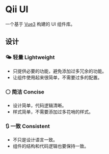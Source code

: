 # Qii UI
一个基于 [Vue3](https://cn.vuejs.org/) 构建的 UI 组件库。


## 设计
### 🌤️ 轻量 Lightweight
* 只提供必要的功能，避免添加过多冗余的功能。
* 让组件使用起来很简单，不需要过多的配置。

### ⚪ 简洁 Concise
* 设计简单，代码逻辑清晰。
* 样式简单，不需要添加过多花哨的样式。

### 🔃 一致 Consistent
* 不只是设计语言一致。
* 组件的结构和代码逻辑也要保持一致。

